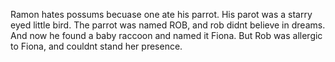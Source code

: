 Ramon hates possums becuase one ate his parrot.
His parot was a starry eyed little bird.
The parrot was named ROB, 
and rob didnt believe in dreams.
And now he found a baby raccoon
and named it Fiona. 
But Rob was allergic to Fiona, and couldnt stand her presence.
